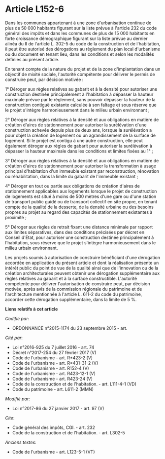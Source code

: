 # Article L152-6

Dans les communes appartenant à une zone d'urbanisation continue de plus de 50 000 habitants figurant sur la liste prévue à
l'article 232 du code général des impôts et dans les communes de plus de 15 000 habitants en forte croissance démographique
figurant sur la liste prévue au dernier alinéa du II de l'article L. 302-5 du code de la construction et de l'habitation, il
peut être autorisé des dérogations au règlement du plan local d'urbanisme ou du document en tenant lieu, dans les conditions
et selon les modalités définies au présent article. 

En tenant compte de la nature du projet et de la zone d'implantation dans un objectif de mixité sociale, l'autorité
compétente pour délivrer le permis de construire peut, par décision motivée : 

1° Déroger aux règles relatives au gabarit et à la densité pour autoriser une construction destinée principalement à
l'habitation à dépasser la hauteur maximale prévue par le règlement, sans pouvoir dépasser la hauteur de la construction
contiguë existante calculée à son faîtage et sous réserve que le projet s'intègre harmonieusement dans le milieu urbain
environnant ; 

2° Déroger aux règles relatives à la densité et aux obligations en matière de création d'aires de stationnement pour
autoriser la surélévation d'une construction achevée depuis plus de deux ans, lorsque la surélévation a pour objet la
création de logement ou un agrandissement de la surface de logement. Si le projet est contigu à une autre construction, elle
peut également déroger aux règles de gabarit pour autoriser la surélévation à dépasser la hauteur maximale dans les
conditions et limites fixées au 1° ; 

3° Déroger aux règles relatives à la densité et aux obligations en matière de création d'aires de stationnement pour
autoriser la transformation à usage principal d'habitation d'un immeuble existant par reconstruction, rénovation ou
réhabilitation, dans la limite du gabarit de l'immeuble existant ; 

4° Déroger en tout ou partie aux obligations de création d'aires de stationnement applicables aux logements lorsque le projet
de construction de logements est situé à moins de 500 mètres d'une gare ou d'une station de transport public guidé ou de
transport collectif en site propre, en tenant compte de la qualité de la desserte, de la densité urbaine ou des besoins
propres au projet au regard des capacités de stationnement existantes à proximité ; 

5° Déroger aux règles de retrait fixant une distance minimale par rapport aux limites séparatives, dans des conditions
précisées par décret en Conseil d'Etat, pour autoriser une construction destinée principalement à l'habitation, sous réserve
que le projet s'intègre harmonieusement dans le milieu urbain environnant. 

Les projets soumis à autorisation de construire bénéficiant d'une dérogation accordée en application du présent article et
dont la réalisation présente un intérêt public du point de vue de la qualité ainsi que de l'innovation ou de la création
architecturales peuvent obtenir une dérogation supplémentaire aux règles relatives au gabarit et à la surface constructible.
L'autorité compétente pour délivrer l'autorisation de construire peut, par décision motivée, après avis de la commission
régionale du patrimoine et de l'architecture mentionnée à l'article L. 611-2 du code du patrimoine, accorder cette dérogation
supplémentaire, dans la limite de 5 %.

**Liens relatifs à cet article**

_Codifié par_:

  - ORDONNANCE n°2015-1174 du 23 septembre 2015 - art.

_Cité par_:

  - Loi n°2016-925 du 7 juillet 2016 - art. 74
  - Décret n°2017-254 du 27 février 2017 (V)
  - Code de l'urbanisme - art. R*423-2 (V)
  - Code de l'urbanisme - art. R*431-31-2 (V)
  - Code de l'urbanisme - art. R152-4 (V)
  - Code de l'urbanisme - art. R423-12-1 (V)
  - Code de l'urbanisme - art. R423-24 (V)
  - Code de la construction et de l'habitation. - art. L111-4-1 (VD)
  - Code du patrimoine - art. L611-2 (MMN)

_Modifié par_:

  - Loi n°2017-86 du 27 janvier 2017 - art. 97 (V)

_Cite_:

  - Code général des impôts, CGI. - art. 232
  - Code de la construction et de l'habitation. - art. L302-5

_Anciens textes_:

  - Code de l'urbanisme - art. L123-5-1 (VT)
